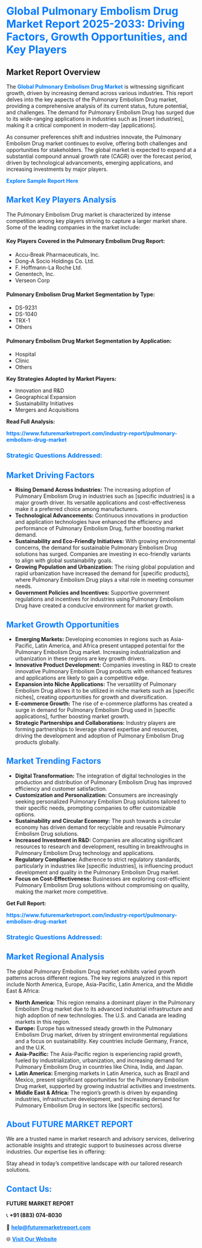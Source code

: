 <h1 style="color: #007BFF;">Global Pulmonary Embolism Drug Market Report 2025-2033: Driving Factors, Growth Opportunities, and Key Players</h1>

<section id="overview">
<h2>Market Report Overview</h2>
<p>The <a href="https://www.futuremarketreport.com/industry-report/pulmonary-embolism-drug-market" style="color: #007BFF; text-decoration: none;"><strong>Global Pulmonary Embolism Drug Market</strong></a> is witnessing significant growth, driven by increasing demand across various industries. This report delves into the key aspects of the Pulmonary Embolism Drug market, providing a comprehensive analysis of its current status, future potential, and challenges. The demand for Pulmonary Embolism Drug has surged due to its wide-ranging applications in industries such as [insert industries], making it a critical component in modern-day [applications].</p>
<p>As consumer preferences shift and industries innovate, the Pulmonary Embolism Drug market continues to evolve, offering both challenges and opportunities for stakeholders. The global market is expected to expand at a substantial compound annual growth rate (CAGR) over the forecast period, driven by technological advancements, emerging applications, and increasing investments by major players.</p>
</section>

<section id="overview">
<p><a href="https://www.futuremarketreport.com/request-sample/reportId=86219" style="color: #007BFF; text-decoration: none;"><strong>Explore Sample Report Here</strong></a></p>
</section>

<section id="key-players">
<h2 style="color: #007BFF;">Market Key Players Analysis</h2>
<p>The Pulmonary Embolism Drug market is characterized by intense competition among key players striving to capture a larger market share. Some of the leading companies in the market include:</p>
<h4>Key Players Covered in the Pulmonary Embolism Drug Report:</h4>
<ul><li>Accu-Break Pharmaceuticals, Inc.</li><li>Dong-A Socio Holdings Co. Ltd.</li><li>F. Hoffmann-La Roche Ltd.</li><li>Genentech, Inc.</li><li>Verseon Corp</li></ul>
<h4>Pulmonary Embolism Drug Market Segmentation by Type:</h4>
<ul><li>DS-9231</li><li>DS-1040</li><li>TRX-1</li><li>Others</li></ul>

<h4>Pulmonary Embolism Drug Market Segmentation by Application:</h4>
<ul><li>Hospital</li><li>Clinic</li><li>Others</li></ul>
<p><strong>Key Strategies Adopted by Market Players:</strong></p>
<ul>
<li>Innovation and R&D</li>
<li>Geographical Expansion</li>
<li>Sustainability Initiatives</li>
<li>Mergers and Acquisitions</li>
</ul>
</section>

<section>
<p><strong>Read Full Analysis: </strong></p><a href="https://www.futuremarketreport.com/industry-report/pulmonary-embolism-drug-market" style="color: #007BFF; text-decoration: none;"><strong>https://www.futuremarketreport.com/industry-report/pulmonary-embolism-drug-market</strong></a>
<h3 style="color: #007BFF;">Strategic Questions Addressed:</h3>
</section>

<section id="driving-factors">
<h2 style="color: #007BFF;">Market Driving Factors</h2>
<ul>
<li><strong>Rising Demand Across Industries:</strong> The increasing adoption of Pulmonary Embolism Drug in industries such as [specific industries] is a major growth driver. Its versatile applications and cost-effectiveness make it a preferred choice among manufacturers.</li>
<li><strong>Technological Advancements:</strong> Continuous innovations in production and application technologies have enhanced the efficiency and performance of Pulmonary Embolism Drug, further boosting market demand.</li>
<li><strong>Sustainability and Eco-Friendly Initiatives:</strong> With growing environmental concerns, the demand for sustainable Pulmonary Embolism Drug solutions has surged. Companies are investing in eco-friendly variants to align with global sustainability goals.</li>
<li><strong>Growing Population and Urbanization:</strong> The rising global population and rapid urbanization have increased the demand for [specific products], where Pulmonary Embolism Drug plays a vital role in meeting consumer needs.</li>
<li><strong>Government Policies and Incentives:</strong> Supportive government regulations and incentives for industries using Pulmonary Embolism Drug have created a conducive environment for market growth.</li>
</ul>
</section>

<section id="growth-opportunities">
<h2 style="color: #007BFF;">Market Growth Opportunities</h2>
<ul>
<li><strong>Emerging Markets:</strong> Developing economies in regions such as Asia-Pacific, Latin America, and Africa present untapped potential for the Pulmonary Embolism Drug market. Increasing industrialization and urbanization in these regions are key growth drivers.</li>
<li><strong>Innovative Product Development:</strong> Companies investing in R&D to create innovative Pulmonary Embolism Drug products with enhanced features and applications are likely to gain a competitive edge.</li>
<li><strong>Expansion into Niche Applications:</strong> The versatility of Pulmonary Embolism Drug allows it to be utilized in niche markets such as [specific niches], creating opportunities for growth and diversification.</li>
<li><strong>E-commerce Growth:</strong> The rise of e-commerce platforms has created a surge in demand for Pulmonary Embolism Drug used in [specific applications], further boosting market growth.</li>
<li><strong>Strategic Partnerships and Collaborations:</strong> Industry players are forming partnerships to leverage shared expertise and resources, driving the development and adoption of Pulmonary Embolism Drug products globally.</li>
</ul>
</section>

<section id="trending-factors">
<h2 style="color: #007BFF;">Market Trending Factors</h2>
<ul>
<li><strong>Digital Transformation:</strong> The integration of digital technologies in the production and distribution of Pulmonary Embolism Drug has improved efficiency and customer satisfaction.</li>
<li><strong>Customization and Personalization:</strong> Consumers are increasingly seeking personalized Pulmonary Embolism Drug solutions tailored to their specific needs, prompting companies to offer customizable options.</li>
<li><strong>Sustainability and Circular Economy:</strong> The push towards a circular economy has driven demand for recyclable and reusable Pulmonary Embolism Drug solutions.</li>
<li><strong>Increased Investment in R&D:</strong> Companies are allocating significant resources to research and development, resulting in breakthroughs in Pulmonary Embolism Drug technology and applications.</li>
<li><strong>Regulatory Compliance:</strong> Adherence to strict regulatory standards, particularly in industries like [specific industries], is influencing product development and quality in the Pulmonary Embolism Drug market.</li>
<li><strong>Focus on Cost-Effectiveness:</strong> Businesses are exploring cost-efficient Pulmonary Embolism Drug solutions without compromising on quality, making the market more competitive.</li>
</ul>
</section>

<section>
<p><strong>Get Full Report: </strong></p><a href="https://www.futuremarketreport.com/industry-report/pulmonary-embolism-drug-market" style="color: #007BFF; text-decoration: none;"><strong>https://www.futuremarketreport.com/industry-report/pulmonary-embolism-drug-market</strong></a>
<h3 style="color: #007BFF;">Strategic Questions Addressed:</h3>
</section>


<section id="regional-analysis">
<h2 style="color: #007BFF;">Market Regional Analysis</h2>
<p>The global Pulmonary Embolism Drug market exhibits varied growth patterns across different regions. The key regions analyzed in this report include North America, Europe, Asia-Pacific, Latin America, and the Middle East & Africa:</p>
<ul>
<li><strong>North America:</strong> This region remains a dominant player in the Pulmonary Embolism Drug market due to its advanced industrial infrastructure and high adoption of new technologies. The U.S. and Canada are leading markets in this region.</li>
<li><strong>Europe:</strong> Europe has witnessed steady growth in the Pulmonary Embolism Drug market, driven by stringent environmental regulations and a focus on sustainability. Key countries include Germany, France, and the U.K.</li>
<li><strong>Asia-Pacific:</strong> The Asia-Pacific region is experiencing rapid growth, fueled by industrialization, urbanization, and increasing demand for Pulmonary Embolism Drug in countries like China, India, and Japan.</li>
<li><strong>Latin America:</strong> Emerging markets in Latin America, such as Brazil and Mexico, present significant opportunities for the Pulmonary Embolism Drug market, supported by growing industrial activities and investments.</li>
<li><strong>Middle East & Africa:</strong> The region’s growth is driven by expanding industries, infrastructure development, and increasing demand for Pulmonary Embolism Drug in sectors like [specific sectors].</li>
</ul>
</section>

<footer>
<h2 style="color: #007BFF;">About FUTURE MARKET REPORT</h2>
<p>We are a trusted name in market research and advisory services, delivering actionable insights and strategic support to businesses across diverse industries. Our expertise lies in offering:</p>

<p>Stay ahead in today’s competitive landscape with our tailored research solutions.</p>

<h2 style="color: #007BFF;">Contact Us:</h2>
<p><strong>FUTURE MARKET REPORT</strong></p>
<p>📞 <strong>+91 (883) 074-8030</strong></p>
<p>📧 <strong><a href="mailto:help@futuremarketreport.com" style="color: #007BFF;">help@futuremarketreport.com</a></strong></p>
<p>🌐 <strong><a href="https://www.futuremarketreport.com/" style="color: #007BFF;">Visit Our Website</a></strong></p>
</footer>